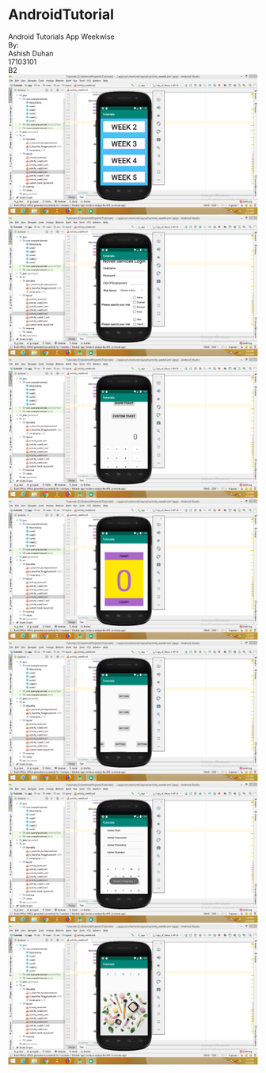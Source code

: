 # AndroidTutorial
Android Tutorials App Weekwise <br/>
By: <br/>
Ashish Duhan<br/>
17103101 <br/>
B2<br/>
![alt text](https://github.com/aduhan1002/AndroidTutorial/blob/master/Screenshot%20(27).png)<br/>
![alt text](https://github.com/aduhan1002/AndroidTutorial/blob/master/Screenshot%20(28).png)<br/>
![alt text](https://github.com/aduhan1002/AndroidTutorial/blob/master/Screenshot%20(29).png)<br/>
![alt text](https://github.com/aduhan1002/AndroidTutorial/blob/master/Screenshot%20(30).png)<br/>
![alt text](https://github.com/aduhan1002/AndroidTutorial/blob/master/Screenshot%20(31).png)<br/>
![alt text](https://github.com/aduhan1002/AndroidTutorial/blob/master/Screenshot%20(32).png)<br/>
![alt text](https://github.com/aduhan1002/AndroidTutorial/blob/master/Screenshot%20(33).png)<br/>
